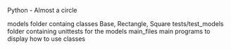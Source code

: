 Python - Almost a circle

models folder containg classes Base, Rectangle, Square
tests/test_models folder containing unittests for the models
main_files main programs to display how to use classes
